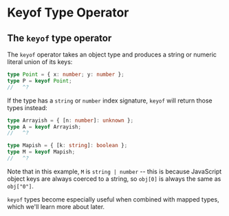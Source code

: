 # Keyof Type Operator

## The `keyof` type operator

The `keyof` operator takes an object type and produces a string or numeric literal union of its keys:

```ts twoslash
type Point = { x: number; y: number };
type P = keyof Point;
//   ^?
```

If the type has a `string` or `number` index signature, `keyof` will return those types instead:

```ts twoslash
type Arrayish = { [n: number]: unknown };
type A = keyof Arrayish;
//   ^?

type Mapish = { [k: string]: boolean };
type M = keyof Mapish;
//   ^?
```

Note that in this example, `M` is `string | number` -- this is because JavaScript object keys are always coerced to a string, so `obj[0]` is always the same as `obj["0"]`.

`keyof` types become especially useful when combined with mapped types, which we'll learn more about later.
